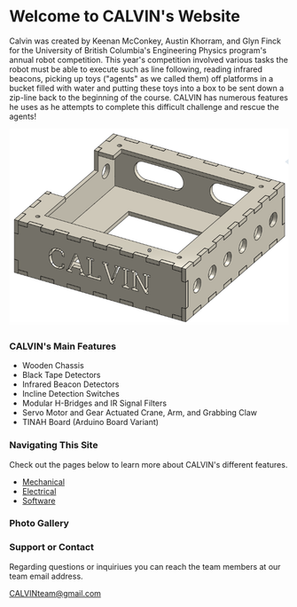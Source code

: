 Welcome to CALVIN's Website
======

Calvin was created by Keenan McConkey, Austin Khorram, and Glyn Finck for the University of British Columbia's Engineering Physics program's annual robot competition. This year's competition involved various tasks the robot must be able to execute such as line following, reading infrared beacons, picking up toys ("agents" as we called them) off platforms in a bucket filled with water and putting these toys into a box to be sent down a zip-line back to the beginning of the course. CALVIN has numerous features he uses as he attempts to complete this difficult challenge and rescue the agents!

![TINAH Box](images/tinah_box.png)

### CALVIN's Main Features

* Wooden Chassis
* Black Tape Detectors
* Infrared Beacon Detectors
* Incline Detection Switches
* Modular H-Bridges and IR Signal Filters
* Servo Motor and Gear Actuated Crane, Arm, and Grabbing Claw
* TINAH Board (Arduino Board Variant)

### Navigating This Site

Check out the pages below to learn more about CALVIN's different features.

* [Mechanical](mechanical.md)
* [Electrical](electrical.md)
* [Software](software.md)

### Photo Gallery

### Support or Contact

Regarding questions or inquiriues you can reach the team members at our team email address.

[CALVINteam@gmail.com](CALVINteam@gmail.com)
